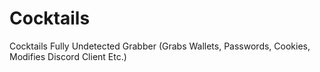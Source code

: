 # Cocktails
Cocktails Fully Undetected Grabber (Grabs Wallets, Passwords, Cookies, Modifies Discord Client Etc.)
